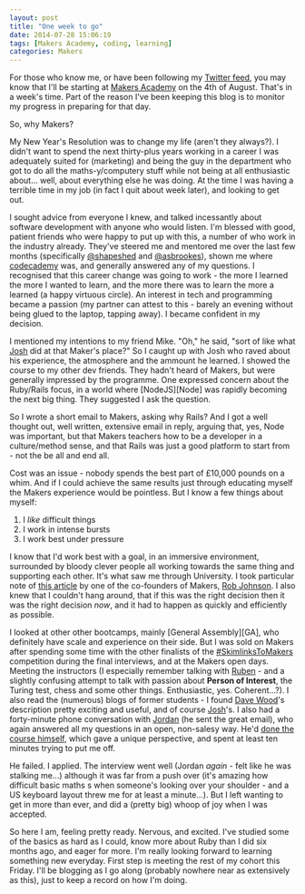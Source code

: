 ```yaml
---
layout: post
title: "One week to go"
date: 2014-07-28 15:06:19
tags: [Makers Academy, coding, learning]
categories: Makers
---
```


For those who know me, or have been following my [Twitter feed][twit], you may
know that I'll be starting at [Makers Academy][MA] on the 4th of August.
That's in a week's time. Part of the reason I've been keeping this blog is to
monitor my progress in preparing for that day.

So, why Makers?

My New Year's Resolution was to change my life (aren't they always?). I didn't
want to spend the next thirty-plus years working in a career I was adequately
suited for (marketing) and being the guy in the department who got to do all the
maths-y/computery stuff while not being at all enthusiastic about... well, about
everything else he was doing. At the time I was having a terrible time in my job
(in fact I quit about week later), and looking to get out.

I sought advice from everyone I knew, and talked incessantly about software
development with anyone who would listen. I'm blessed with good, patient friends
who were happy to put up with this, a number of who work in the industry
already. They've steered me and mentored me over the last few months
(specifically [@shapeshed][george] and [@asbrookes][andrew]), shown me where
[codecademy][CA] was, and generally answered any of my questions.  I recognised
that this career change was going to work - the more I learned the more I wanted
to learn, and the more there was to learn the more a learned (a happy virtuous
circle). An interest in tech and programming became a passion (my partner can
attest to this - barely an evening without being glued to the laptop, tapping
away).  I became confident in my decision.

I mentioned my intentions to my friend Mike. "Oh," he said, "sort of like what
[Josh][Josh] did at that Maker's place?" So I caught up with Josh who raved
about his experience, the atmosphere and the ammount he learned. I showed the
course to my other dev friends. They hadn't heard of Makers, but were generally
impressed by the programme. One expressed concern about the Ruby/Rails focus, in
a world where [NodeJS][Node] was rapidly becoming the next big thing. They
suggested I ask the question.

So I wrote a short email to Makers, asking why Rails? And I got a well thought
out, well written, extensive email in reply, arguing that, yes, Node was
important, but that Makers teachers how to be a developer in a culture/method
sense, and that Rails was just a good platform to start from - not the be all
and end all.

Cost was an issue - nobody spends the best part of £10,000 pounds on a whim. And
if I could achieve the same results just through educating myself the Makers
experience would be pointless. But I know a few things about myself:

1. I *like* difficult things
2. I work in intense bursts
3. I work best under pressure

I know that I'd work best with a goal, in an immersive environment, surrounded
by bloody clever people all working towards the same thing and supporting each
other. It's what saw me through University. I took particular note of [this
article][CodingHard] by one of the co-founders of Makers, [Rob Johnson][RJ].
I also knew that I couldn't hang around, that if this was the right decision
then it was the right decision *now*, and it had to happen as quickly and
efficiently as possible.

I looked at other other bootcamps, mainly [General Assembly][GA], who definitely
have scale and experience on their side. But I was sold on Makers after spending
some time with the other finalists of the [#SkimlinksToMakers][SL2M] competition
during the final interviews, and at the Makers open days. Meeting the
instructors (I especially remember talking with [Ruben][RK] - and a slightly
confusing attempt to talk with passion about **Person of Interest**, the Turing
test, chess and some other things. Enthusiastic, yes. Coherent...?). I also read
the (numerous) blogs of former students - I found [Dave Wood][DWood]'s
description pretty exciting and useful, and of course [Josh][JBlog]'s. I also
had a forty-minute phone conversation with [Jordan][Jordan] (he sent the great
email), who again answered all my questions in an open, non-salesy way. He'd
[done the course himself][JordanBlog], which gave a unique perspective, and
spent at least ten minutes trying to put me off.

He failed. I applied. The interview went well (Jordan *again* - felt like he was
stalking me...) although it was far from a push over (it's amazing how difficult
basic maths s when someone's looking over your shoulder - and a US keyboard
layout threw me for at least a minute...). But I left wanting to get in more
than ever, and did a (pretty big) whoop of joy when I was accepted.

So here I am, feeling pretty ready. Nervous, and excited. I've studied some of
the basics as hard as I could, know more about Ruby than I did six months ago,
and eager for more. I'm really looking forward to learning something new
everyday. First step is meeting the rest of my cohort this Friday. I'll be
blogging as I go along (probably nowhere near as extensively as this), just to
keep a record on how I'm doing.

[RJ]: https://twitter.com/startuprob
[Jordan]: https://twitter.com/JordanPoulton
[Josh]: https://twitter.com/jamesjoshuahill
[CodingHard]: http://www.startuprob.com/learn-to-code/
[SL2M]: http://blog.skimlinks.com/2014/03/12/skimlinkstomakers-competition-introducing-the-finalists/
[RK]: https://twitter.com/rubenkostucki
[DWood]: http://davewood.me/blog/2014/01/18/makers-academy-rewound/
[JBlog]:http://jamesjoshuahill.tumblr.com/
[JordanBlog]: http://www.jordanpoulton.com/blog/makers-academy-12-hours-to-lift-off/
[CA]: http://www.codecademy.com/
[Apprentice]: http://www.bbc.co.uk/programmes/profiles/4wfMkMF9rw9gV5m7tBhNDlM/jordan-poulton
[george]: https://twitter.com/shapeshed
[andrew]: https://twitter.com/asbrookes
[MA]: http://www.makersacademy.com/
[twit]: https://twitter.com/gypsydave5
